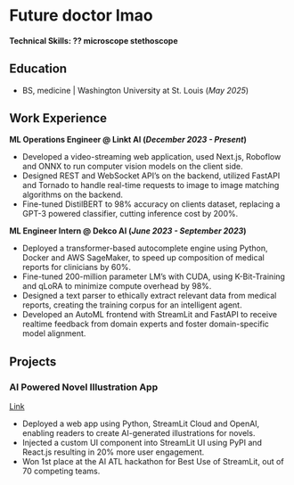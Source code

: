 # Future doctor lmao 

#### Technical Skills: ?? microscope stethoscope 

## Education
- BS, medicine | Washington University at St. Louis (_May 2025_)								       		

## Work Experience
**ML Operations Engineer @ Linkt AI (_December 2023 - Present_)**
- Developed a video-streaming web application, used Next.js, Roboflow and ONNX to run computer vision models on the client side.
- Designed REST and WebSocket API’s on the backend, utilized FastAPI and Tornado to handle real-time requests to image to image
matching algorithms on the backend.
- Fine-tuned DistilBERT to 98% accuracy on clients dataset, replacing a GPT-3 powered classifier, cutting inference cost by 200%.

**ML Engineer Intern @ Dekco AI (_June 2023 - September 2023_)**
- Deployed a transformer-based autocomplete engine using Python, Docker and AWS SageMaker, to speed up composition of medical reports for clinicians by 60%.
- Fine-tuned 200-million parameter LM’s with CUDA, using K-Bit-Training and qLoRA to minimize compute overhead by 98%.
- Designed a text parser to ethically extract relevant data from medical reports, creating the training corpus for an intelligent agent.
- Developed an AutoML frontend with StreamLit and FastAPI to receive realtime feedback from domain experts and foster domain-specific model alignment.
  
## Projects
### AI Powered Novel Illustration App
[Link](https://picturebookai.streamlit.app/)
-  Deployed a web app using Python, StreamLit Cloud and OpenAI, enabling readers to create AI-generated illustrations for novels.
-  Injected a custom UI component into StreamLit UI using PyPI and React.js resulting in 20% more user engagement.
- Won 1st place at the AI ATL hackathon for Best Use of StreamLit, out of 70 competing teams.